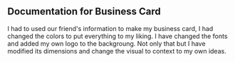 ## Documentation for Business Card
I had to used our friend's information to make my business card, I had changed the colors to put everything to my liking. I have changed the fonts and added my own logo to the backgroung. Not only that but I have modified its dimensions and change the visual to context to my own ideas.
